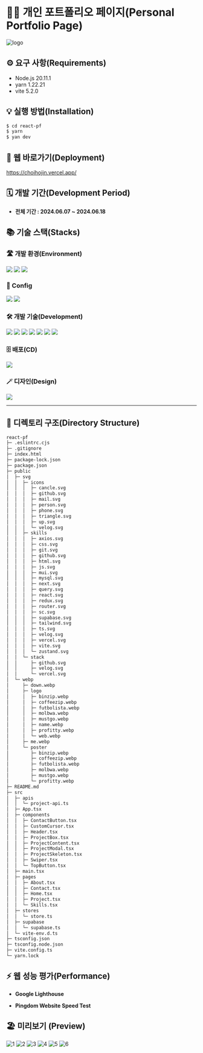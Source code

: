 # 🙋‍♂️ 개인 포트폴리오 페이지(Personal Portfolio Page)

![logo](https://github.com/Jack42chj/react-pf/assets/86552441/7684bd79-fadb-489f-818e-a8a5103b2ba4)

## ⚙️ 요구 사항(Requirements)

-   Node.js 20.11.1
-   yarn 1.22.21
-   vite 5.2.0

## 💡 실행 방법(Installation)

```bash
$ cd react-pf
$ yarn
$ yan dev
```

## 🔗 웹 바로가기(Deployment)

https://choihojin.vercel.app/

## 🗓️ 개발 기간(Development Period)

-   **전체 기간 : 2024.06.07 ~ 2024.06.18**

## 📚 기술 스택(Stacks)

### 🛣️ 개발 환경(Environment)

<div>
  <img src="https://img.shields.io/badge/VisualStudioCode-007ACC?style=for-the-badge&logo=visualstudiocode&logoColor=white">
  <img src="https://img.shields.io/badge/Github-181717?style=for-the-badge&logo=github&logoColor=white">
  <img src="https://img.shields.io/badge/Git-F05032?style=for-the-badge&logo=git&logoColor=white">
</div>

### 💫 Config

<div>
  <img src="https://img.shields.io/badge/Yarn-2C8EBB?style=for-the-badge&logo=yarn&logoColor=white">
  <img src="https://img.shields.io/badge/vite-646CFF?style=for-the-badge&logo=vite&logoColor=white">
</div>

### 🛠️ 개발 기술(Development)

<div>
  <img src="https://img.shields.io/badge/Typescript-3178C6?style=for-the-badge&logo=typescript&logoColor=white">
  <img src="https://img.shields.io/badge/React-61DAFB?style=for-the-badge&logo=react&logoColor=white">
  <img src="https://img.shields.io/badge/styledcomponents-DB7093?style=for-the-badge&logo=styledcomponents&logoColor=white">
  <img src="https://img.shields.io/badge/ReactQuery-FF4154?style=for-the-badge&logo=reactquery&logoColor=white">
  <img src="https://img.shields.io/badge/Supabase-3FCF8E?style=for-the-badge&logo=supabase&logoColor=white">
  <img src="https://img.shields.io/badge/Zustand-37996b?style=for-the-badge&logo=furrynetwork&logoColor=white">
  <img src="https://img.shields.io/badge/Swiper-6332F6?style=for-the-badge&logo=swiper&logoColor=white">
</div>

### 🗄️ 배포(CD)

<div>
  <img src="https://img.shields.io/badge/vercel-000000?style=for-the-badge&logo=vercel&logoColor=white">
</div>

### 🪄 디자인(Design)

<div>
  <img src="https://img.shields.io/badge/Figma-F24E1E?style=for-the-badge&logo=figma&logoColor=white">
</div>

---

## 📂 디렉토리 구조(Directory Structure)

```bash
react-pf
├─ .eslintrc.cjs
├─ .gitignore
├─ index.html
├─ package-lock.json
├─ package.json
├─ public
│  ├─ svg
│  │  ├─ icons
│  │  │  ├─ cancle.svg
│  │  │  ├─ github.svg
│  │  │  ├─ mail.svg
│  │  │  ├─ person.svg
│  │  │  ├─ phone.svg
│  │  │  ├─ triangle.svg
│  │  │  ├─ up.svg
│  │  │  └─ velog.svg
│  │  ├─ skills
│  │  │  ├─ axios.svg
│  │  │  ├─ css.svg
│  │  │  ├─ git.svg
│  │  │  ├─ github.svg
│  │  │  ├─ html.svg
│  │  │  ├─ js.svg
│  │  │  ├─ mui.svg
│  │  │  ├─ mysql.svg
│  │  │  ├─ next.svg
│  │  │  ├─ query.svg
│  │  │  ├─ react.svg
│  │  │  ├─ redux.svg
│  │  │  ├─ router.svg
│  │  │  ├─ sc.svg
│  │  │  ├─ supabase.svg
│  │  │  ├─ tailwind.svg
│  │  │  ├─ ts.svg
│  │  │  ├─ velog.svg
│  │  │  ├─ vercel.svg
│  │  │  ├─ vite.svg
│  │  │  └─ zustand.svg
│  │  └─ stack
│  │     ├─ github.svg
│  │     ├─ velog.svg
│  │     └─ vercel.svg
│  └─ webp
│     ├─ down.webp
│     ├─ logo
│     │  ├─ binzip.webp
│     │  ├─ coffeezip.webp
│     │  ├─ futbolista.webp
│     │  ├─ molbwa.webp
│     │  ├─ mustgo.webp
│     │  ├─ name.webp
│     │  ├─ profitty.webp
│     │  └─ web.webp
│     ├─ me.webp
│     └─ poster
│        ├─ binzip.webp
│        ├─ coffeezip.webp
│        ├─ futbolista.webp
│        ├─ molbwa.webp
│        ├─ mustgo.webp
│        └─ profitty.webp
├─ README.md
├─ src
│  ├─ apis
│  │  └─ project-api.ts
│  ├─ App.tsx
│  ├─ components
│  │  ├─ ContactButton.tsx
│  │  ├─ CustomCursor.tsx
│  │  ├─ Header.tsx
│  │  ├─ ProjectBox.tsx
│  │  ├─ ProjectContent.tsx
│  │  ├─ ProjectModal.tsx
│  │  ├─ ProjectSkeleton.tsx
│  │  ├─ Swiper.tsx
│  │  └─ TopButton.tsx
│  ├─ main.tsx
│  ├─ pages
│  │  ├─ About.tsx
│  │  ├─ Contact.tsx
│  │  ├─ Home.tsx
│  │  ├─ Project.tsx
│  │  └─ Skills.tsx
│  ├─ stores
│  │  └─ store.ts
│  ├─ supabase
│  │  └─ supabase.ts
│  └─ vite-env.d.ts
├─ tsconfig.json
├─ tsconfig.node.json
├─ vite.config.ts
└─ yarn.lock
```

## ⚡ 웹 성능 평가(Performance)

-   **Google Lighthouse**

-   **Pingdom Website Speed Test**

## 🏖️ 미리보기 (Preview)

![1](https://github.com/Jack42chj/react-pf/assets/86552441/48a392b8-0a0b-4e04-8181-7dfc8086435d)
![2](https://github.com/Jack42chj/react-pf/assets/86552441/e0561b2d-3a1f-4976-a18f-dd1d28069fb0)
![3](https://github.com/Jack42chj/react-pf/assets/86552441/badc55a8-0d40-4cea-b3f2-b53f8a9f2ce3)
![4](https://github.com/Jack42chj/react-pf/assets/86552441/d1aca286-dceb-4f9a-8fce-01c5c4641d17)
![5](https://github.com/Jack42chj/react-pf/assets/86552441/94da41d7-d108-4bbf-9a5e-492b2e46ee77)
![6](https://github.com/Jack42chj/react-pf/assets/86552441/6693e84e-af95-4c64-b97c-68110d6472be)
